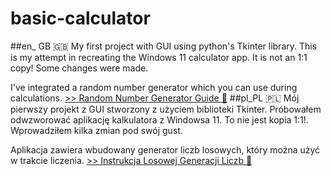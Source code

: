 basic-calculator
================
##en_ GB 🇬🇧
My first project with GUI using python's Tkinter library.
This is my attempt in recreating the Windows 11 calculator app.
It is not an 1:1 copy! Some changes were made.

I've integrated a random number generator which you can use during calculations.
[>> Random Number Generator Guide 🔖](../guide.md)
##pl_PL 🇵🇱
Mój pierwszy projekt z GUI stworzony z użyciem biblioteki Tkinter.
Próbowałem odwzworować aplikację kalkulatora z Windowsa 11.
To nie jest kopia 1:1!. Wprowadziłem kilka zmian pod swój gust.

Aplikacja zawiera wbudowany generator liczb losowych, który można użyć w trakcie liczenia.
[>> Instrukcja Losowej Generacji Liczb 🔖](../guide.md)
